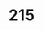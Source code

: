 ---
pid: ch62
title: '215'
location_transcription: Beginning of Philly on Turnpike
coordinates: "[-75.28012276742, 40.069007694855]"
zipcode: '19121'
gen_neighborhood: North Philadelphia
neighborhood: Brewerytown
outside_phl: 
age: '25'
age_range: 20-29
instagram: 
image_file_name: ch_62.jpg
proposal_transcription: |-
  Sculpture of numbers //215//
  //Welcome to Philadelphia// inscribed on base.
topic: 
topic_summary: '0'
type: Sculpture Statue,Bridge
keywords_other: 
credit: Davis Kline
image_labels: 
twitter: 
facebook: 
permalink: "/monuments/ch62/"
layout: item-page
---